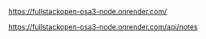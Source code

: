https://fullstackopen-osa3-node.onrender.com/

https://fullstackopen-osa3-node.onrender.com/api/notes